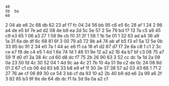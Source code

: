     40
    5b	ba
    60
2   04	ab	e6
    2c
    68	db
    62
    23	af	f7  fc
    04
    24	56
    bb
    95  c6	e5
    6c
    28	af
1   24
2   96	a4	de	e5	bf
    7e
    ad	d2
    08
    4e	b9	ea
    2d
    5c  5e
    57
2   5e	79	bd	f7
    13
    7a  c5
    a9
    45	c9	e3
    65
1   06	a3
    27
1   58	9e	cb	f0	31	2f
1   58
1   1b	5e
    01
1   32	63	ad
    a4
    36	a9
    1a
    31	6a	de  df
    6c
    68  81
    6f
3   00	79	a5
    72
    9b	a4
    74
    ab	af	b5  f3	e1
    5a
    12  5e
    0b
    33	95  bc
    91
2   34  e0
    7a
1   44  ac  e6	f1
    ca
    18	e1
    d2
    67	d7  f7
    2e
    6a  c8
1   c1
2   3c	ce	e7	f8	de	c4	e5
1   4d
1   6e	74
    1d
1   48	51  9e
    12
    a2	a2
    16
    4a	b7	bf	c3
    08
    75  a7
    59
    1f	d0	d1
    3a
    38	4c
    cd
    60	d8	dc	f7	75
    2b
    26  90
    63
3   52	cc	dc
    1a
    1d  2a
    09
    0a	23	50	fd
    4c
    30	52
    04
1   4d	9c	aa
    4c
    21	7b
    10
    4a	51	9a	c2	de	0c
    24
    08  8d
    01
2   67	c1	cb
    06
    4d	83
    b8
    33	b8	e9	ef
    1f
    30  3e
    37
    38	57	a2
    03
    43  66
1   71
2   27	76	ae	cf	06
    89
    30	ce
    54
3   bb	cf	da
    93
    10	a2
    2b
    40	b9	dd	e6
    2a
    99	a6
    2f
3   82	85	b3
    9f
    8e	de
    64
    db	dc	f1	fa	3d	9a	0a	a2
    c1
